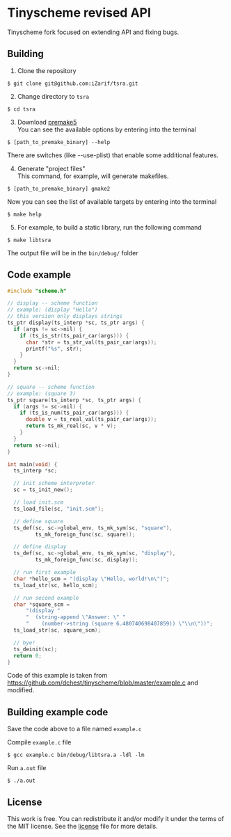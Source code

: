 # Tinyscheme revised API
Tinyscheme fork focused on extending API and fixing bugs. 

## Building
1) Clone the repository
```
$ git clone git@github.com:iZarif/tsra.git
``` 

2) Change directory to `tsra`
```
$ cd tsra
```

3) Download [premake5](https://premake.github.io/download.html#v5)  
You can see the available options by entering into the terminal
```
$ [path_to_premake_binary] --help
```

There are switches (like --use-plist) that enable some additional features.

4) Generate "project files"  
This command, for example, will generate makefiles.
```
$ [path_to_premake_binary] gmake2
```

Now you can see the list of available targets by entering into the terminal
```
$ make help
```
5) For example, to build a static library, run the following command
```
$ make libtsra
```

The output file will be in the `bin/debug/` folder

## Code example
```C
#include "scheme.h"

// display -- scheme function
// example: (display "Hello")
// this version only displays strings
ts_ptr display(ts_interp *sc, ts_ptr args) {
  if (args != sc->nil) {
    if (ts_is_str(ts_pair_car(args))) {
      char *str = ts_str_val(ts_pair_car(args));
      printf("%s", str);
    }
  }
  return sc->nil;
}

// square -- scheme function
// example: (square 3)
ts_ptr square(ts_interp *sc, ts_ptr args) {
  if (args != sc->nil) {
    if (ts_is_num(ts_pair_car(args))) {
      double v = ts_real_val(ts_pair_car(args));
      return ts_mk_real(sc, v * v);
    }
  }
  return sc->nil;
}

int main(void) {
  ts_interp *sc;

  // init scheme interpreter
  sc = ts_init_new();

  // load init.scm
  ts_load_file(sc, "init.scm");

  // define square
  ts_def(sc, sc->global_env, ts_mk_sym(sc, "square"),
         ts_mk_foreign_func(sc, square));

  // define display
  ts_def(sc, sc->global_env, ts_mk_sym(sc, "display"),
         ts_mk_foreign_func(sc, display));

  // run first example
  char *hello_scm = "(display \"Hello, world!\n\")";
  ts_load_str(sc, hello_scm);

  // run second example
  char *square_scm =
      "(display "
      "  (string-append \"Answer: \" "
      "    (number->string (square 6.480740698407859)) \"\\n\"))";
  ts_load_str(sc, square_scm);

  // bye!
  ts_deinit(sc);
  return 0;
}
```

Code of this example is taken from https://github.com/dchest/tinyscheme/blob/master/example.c and modified.

## Building example code
Save the code above to a file named `example.c`

Compile `example.c` file
```
$ gcc example.c bin/debug/libtsra.a -ldl -lm
```  

Run `a.out` file  
```
$ ./a.out
```  

## License 
This work is free. You can redistribute it and/or modify it under the
terms of the MIT license. See the [license](LICENSE) file for more details. 
